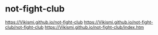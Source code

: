 # not-fight-club
https://Vikismi.github.io/not-fight-club
https://Vikismi.github.io/not-fight-club/not-fight-club
https://Vikismi.github.io/not-fight-club/index.htm
